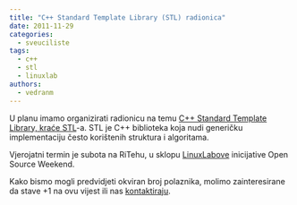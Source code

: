 ```yaml
---
title: "C++ Standard Template Library (STL) radionica"
date: 2011-11-29
categories: 
  - sveuciliste
tags: 
  - c++
  - stl
  - linuxlab
authors: 
  - vedranm
---
```


U planu imamo organizirati radionicu na temu [C++ Standard Template Library, kraće STL](https://en.wikipedia.org/wiki/Standard_Template_Library)\-a. STL je C++ biblioteka koja nudi generičku implementaciju često korištenih struktura i algoritama.

Vjerojatni termin je subota na RiTehu, u sklopu [LinuxLabove](https://linuxlab.riteh.hr/) inicijative Open Source Weekend.

Kako bismo mogli predvidjeti okviran broj polaznika, molimo zainteresirane da stave +1 na ovu vijest ili nas [kontaktiraju](../podruznica.md#komunikacijski-kanali-podruznice).
